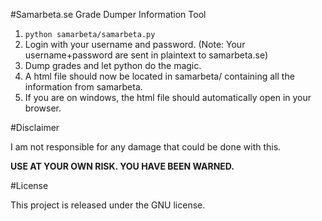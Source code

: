 #Samarbeta.se Grade Dumper Information Tool

1. `python samarbeta/samarbeta.py`
2. Login with your username and password. (Note: Your username+password are sent in plaintext to samarbeta.se)
3. Dump grades and let python do the magic.
4. A html file should now be located in samarbeta/ containing all the information from samarbeta.
5. If you are on windows, the html file should automatically open in your browser.

#Disclaimer

I am not responsible for any damage that could be done with this. 

<b>USE AT YOUR OWN RISK. YOU HAVE BEEN WARNED.</b>

#License

This project is released under the GNU license.
